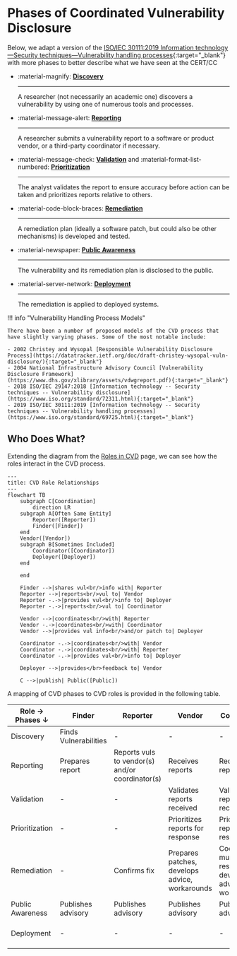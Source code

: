 # Phases of Coordinated Vulnerability Disclosure

Below, we adapt a version of the
[ISO/IEC 30111:2019 Information technology&mdash;Security techniques&mdash;Vulnerability handling processes](https://www.iso.org/standard/69725.html){:target="_blank"}
with more phases to better describe what we have seen at the CERT/CC

<div class="grid cards" markdown>

- :material-magnify: [**Discovery**](discovery.md)

    ---
    A researcher (not necessarily an academic one) discovers a vulnerability by using one of numerous tools and processes.

- :material-message-alert: [**Reporting**](reporting.md)

    ---
    A researcher submits a vulnerability report to a software or product vendor, or a third-party coordinator if necessary.

- :material-message-check: [**Validation**](validation.md) and :material-format-list-numbered: [**Prioritization**](prioritization.md)

    ---
    The analyst validates the report to ensure accuracy before action can be taken and prioritizes reports relative to others.

- :material-code-block-braces: [**Remediation**](remediation.md)

    ---
    A remediation plan (ideally a software patch, but could also be other mechanisms) is developed and tested.

- :material-newspaper: [**Public Awareness**](public_awareness.md)

    ---
    The vulnerability and its remediation plan is disclosed to the public.

- :material-server-network: [**Deployment**](deployment.md)

    ---
    The remediation is applied to deployed systems.

</div>

!!! info "Vulnerability Handling Process Models"

    There have been a number of proposed models of the CVD process that have slightly varying phases. Some of the most notable include:

    - 2002 Christey and Wysopal [Responsible Vulnerability Disclosure Process](https://datatracker.ietf.org/doc/draft-christey-wysopal-vuln-disclosure/){:target="_blank"}
    - 2004 National Infrastructure Advisory Council [Vulnerability Disclosure Framework](https://www.dhs.gov/xlibrary/assets/vdwgreport.pdf){:target="_blank"}
    - 2018 ISO/IEC 29147:2018 [Information technology -- Security techniques -- Vulnerability disclosure](https://www.iso.org/standard/72311.html){:target="_blank"}
    - 2019 ISO/IEC 30111:2019 [Information technology -- Security techniques -- Vulnerability handling processes](https://www.iso.org/standard/69725.html){:target="_blank"}

## Who Does What?

Extending the diagram from the [Roles in CVD](../roles/index.md) page,
we can see how the roles interact in the CVD process.

```mermaid
---
title: CVD Role Relationships
---
flowchart TB
    subgraph C[Coordination]
        direction LR
    subgraph A[Often Same Entity]
        Reporter([Reporter])
        Finder([Finder])
    end
    Vendor([Vendor])
    subgraph B[Sometimes Included]
        Coordinator([Coordinator])
        Deployer([Deployer])
    end

    end
    
    Finder -->|shares vul<br/>info with| Reporter
    Reporter -->|reports<br/>vul to| Vendor
    Reporter -.->|provides vul<br/>info to| Deployer
    Reporter -.->|reports<br/>vul to| Coordinator

    Vendor -->|coordinates<br/>with| Reporter
    Vendor -.->|coordinates<br/>with| Coordinator
    Vendor -->|provides vul info<br/>and/or patch to| Deployer
    
    Coordinator -.->|coordinates<br/>with| Vendor
    Coordinator -.->|coordinates<br/>with| Reporter
    Coordinator -.->|provides vul<br/>info to| Deployer

    Deployer -->|provides</br>feedback to| Vendor

    C -->|publish| Public([Public])
```

A mapping of CVD phases to CVD roles is provided in the following table.

| Role &rarr;<br/>Phases &darr; | Finder                | Reporter                                        | Vendor                                         | Coordinator                                                   | Deployer                          |
|-------------------------------|-----------------------|-------------------------------------------------|------------------------------------------------|---------------------------------------------------------------|-----------------------------------|
| Discovery                     | Finds Vulnerabilities | -                                               | -                                              | -                                                             | -                                 |
| Reporting                     | Prepares report       | Reports vuls to vendor(s) and/or coordinator(s) | Receives reports                               | Receives reports                                              | -                                 |
| Validation                    | -                 | -                                               | Validates reports received                     | Validates reports received                                    | -                                 |
| Prioritization               | -                     | -                                               | Prioritizes reports for response               | Prioritizes reports for response                              | Prioritizes fixes for deployment |
| Remediation                   | -                     | Confirms fix                                    | Prepares patches, develops advice, workarounds | Coordinates multiparty response, develops advice, workarounds | -                                 |
| Public Awareness              | Publishes advisory      | Publishes advisory                                | Publishes advisory                               | Publishes advisory                                               | Receives advisory                   |
| Deployment                    | -                     | -                                               | -                                              | -                                                             | Deploys fix or mitigation         |
